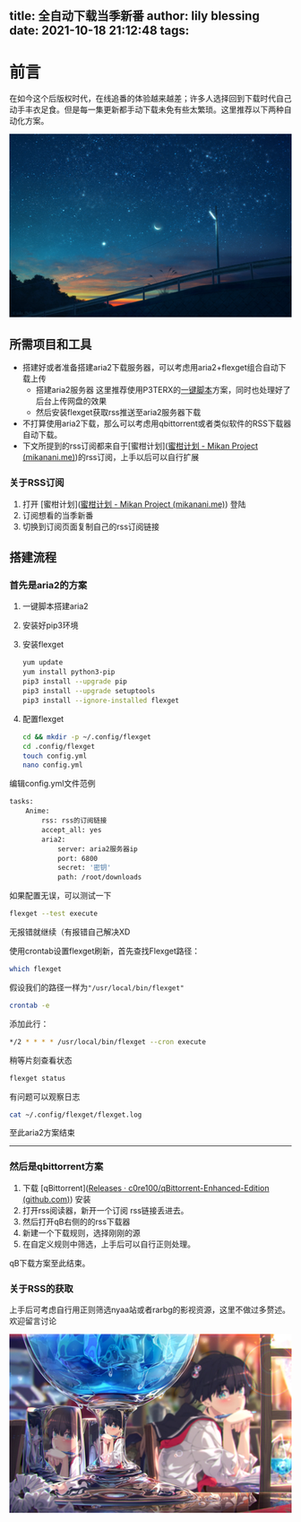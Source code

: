 title: 全自动下载当季新番
author: lily blessing
date: 2021-10-18 21:12:48
tags:
---
# 前言
在如今这个后版权时代，在线追番的体验越来越差；许多人选择回到下载时代自己动手丰衣足食。但是每一集更新都手动下载未免有些太繁琐。这里推荐以下两种自动化方案。

![](https://raw.githubusercontent.com/lilyblessing/img/main/20211018/223531-cb5d1127cc5792fe60610c7d1a991a04-3905b5.webp)

## 所需项目和工具

- 搭建好或者准备搭建aria2下载服务器，可以考虑用aria2+flexget组合自动下载上传
  - 搭建aria2服务器 这里推荐使用P3TERX的[一键脚本](https://p3terx.com/archives/offline-download-of-onedrive-gdrive.html)方案，同时也处理好了后台上传网盘的效果
  - 然后安装flexget获取rss推送至aria2服务器下载
- 不打算使用aria2下载，那么可以考虑用qbittorrent或者类似软件的RSS下载器自动下载。
- 下文所提到的rss订阅都来自于[蜜柑计划]([蜜柑计划 - Mikan Project (mikanani.me)](https://mikanani.me/))的rss订阅，上手以后可以自行扩展

### 关于RSS订阅

1. 打开 [蜜柑计划]([蜜柑计划 - Mikan Project (mikanani.me)](https://mikanani.me/)) 登陆
2. 订阅想看的当季新番
3. 切换到订阅页面复制自己的rss订阅链接


## 搭建流程

### 首先是aria2的方案

1. 一键脚本搭建aria2
2. 安装好pip3环境
3. 安装flexget
	```bash
	yum update
	yum install python3-pip
	pip3 install --upgrade pip
	pip3 install --upgrade setuptools
	pip3 install --ignore-installed flexget
	```

4. 配置flexget
	``` bash
	cd && mkdir -p ~/.config/flexget 
	cd .config/flexget	
	touch config.yml
	nano config.yml
	```

编辑config.yml文件范例
``` bash
tasks:
	Anime:
		rss: rss的订阅链接
		accept_all: yes
		aria2:
			server: aria2服务器ip
			port: 6800
			secret: '密钥'
			path: /root/downloads
```



如果配置无误，可以测试一下

``` bash
flexget --test execute
```

无报错就继续（有报错自己解决XD



使用crontab设置flexget刷新，首先查找Flexget路径：

``` bash
which flexget
```



假设我们的路径一样为`"/usr/local/bin/flexget"`

``` bash
crontab -e
```



添加此行：
``` bash
*/2 * * * * /usr/local/bin/flexget --cron execute
```



稍等片刻查看状态
``` bash
flexget status
```

有问题可以观察日志
``` bash
cat ~/.config/flexget/flexget.log
```

至此aria2方案结束



---

### 然后是qbittorrent方案

1. 下载 [qBittorrent]([Releases · c0re100/qBittorrent-Enhanced-Edition (github.com)](https://github.com/c0re100/qBittorrent-Enhanced-Edition/releases/)) 安装
2. 打开rss阅读器，新开一个订阅 rss链接丢进去。
3. 然后打开qB右侧的的rss下载器
4. 新建一个下载规则，选择刚刚的源
5. 在自定义规则中筛选，上手后可以自行正则处理。

qB下载方案至此结束。

### 关于RSS的获取

上手后可考虑自行用正则筛选nyaa站或者rarbg的影视资源，这里不做过多赘述。欢迎留言讨论


![](https://raw.githubusercontent.com/lilyblessing/img/main/20211018/231902-8c6ee70360907c722a864ca7f35b219a-547939.webp)